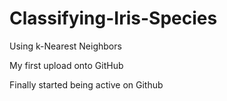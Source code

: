 # Classifying-Iris-Species
Using k-Nearest Neighbors

My first upload onto GitHub 

Finally started being active on Github

